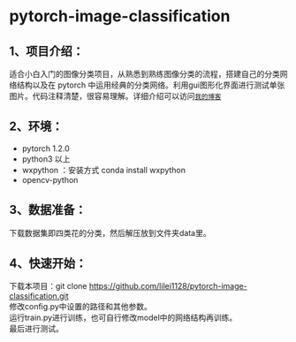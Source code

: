 # pytorch-image-classification
1、项目介绍：
 --------
适合小白入门的图像分类项目，从熟悉到熟练图像分类的流程，搭建自己的分类网络结构以及在 pytorch 中运用经典的分类网络。利用gui图形化界面进行测试单张图片。代码注释清楚，很容易理解。详细介绍可以访问[`我的博客`](https://blog.csdn.net/weixin_43962659/article/details/103381731)

2、环境：
-----
* pytorch 1.2.0
* python3 以上
* wxpython ：安装方式 conda install wxpython
* opencv-python  

3、数据准备：    
-----
下载数据集即四类花的分类，然后解压放到文件夹data里。  

4、快速开始：  
---------
下载本项目：git clone https://github.com/lilei1128/pytorch-image-classification.git  
修改config.py中设置的路径和其他参数。  
运行train.py进行训练，也可自行修改model中的网络结构再训练。  
最后进行测试。



